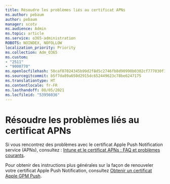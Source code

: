 ```yaml
---
title: Résoudre les problèmes liés au certificat APNs
ms.author: pebaum
author: pebaum
manager: scotv
ms.audience: Admin
ms.topic: article
ms.service: o365-administration
ROBOTS: NOINDEX, NOFOLLOW
localization_priority: Priority
ms.collection: Adm_O365
ms.custom:
- "2511"
- "9000770"
ms.openlocfilehash: 50caf07024345b99d2f8d5c2746fb8d90990b0302cf777030f1b2af109f4cf4f
ms.sourcegitcommit: b5f7da89a650d2915dc652449623c78be6247175
ms.translationtype: HT
ms.contentlocale: fr-FR
ms.lasthandoff: 08/05/2021
ms.locfileid: "53956036"
---
```

# <a name="troubleshooting-issues-with-apns-certificate"></a>Résoudre les problèmes liés au certificat APNs

Si vous rencontrez des problèmes avec le certificat Apple Push Notification service (APNs), consultez : [Intune et le certificat APNs : FAQ et problèmes courants](https://techcommunity.microsoft.com/t5/Intune-Customer-Success/Intune-and-the-APNs-certificate-FAQ-and-common-issues/ba-p/280121).

Pour obtenir des instructions plus générales sur la façon de renouveler votre certificat Apple Push Notification, consultez [Obtenir un certificat Apple GPM Push](https://docs.microsoft.com/intune/apple-mdm-push-certificate-get#renew-apple-mdm-push-certificate).